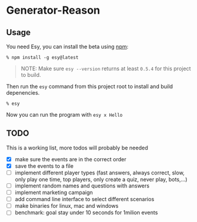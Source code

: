 # Generator-Reason

## Usage

You need Esy, you can install the beta using [npm](https://npmjs.com):

    % npm install -g esy@latest

> NOTE: Make sure `esy --version` returns at least `0.5.4` for this project to build.

Then run the `esy` command from this project root to install and build depenencies.

    % esy

Now you can run the program with `esy x Hello`

## TODO

This is a working list, more todos will probably be needed

* [x] make sure the events are in the correct order
* [x] save the events to a file
* [ ] implement different player types (fast answers, always correct, slow, only play one time, top players, only create a quiz, never play, bots,...)
* [ ] implement random names and questions with answers
* [ ] implement marketing campaign
* [ ] add command line interface to select different scenarios
* [ ] make binaries for linux, mac and windows
* [ ] benchmark: goal stay under 10 seconds for 1milion events
